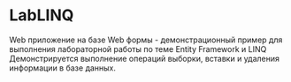 # LabLINQ
Web приложение на базе Web формы - демонстрационный пример для выполнения  лабораторной работы по теме Entity Framework и LINQ
Демонстрируется выполнение операций выборки, вставки и удаления информации в базе данных.
